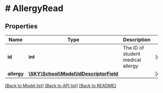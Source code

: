 # # AllergyRead

## Properties

Name | Type | Description | Notes
------------ | ------------- | ------------- | -------------
**id** | **int** | The ID of student medical allergy | [optional]
**allergy** | [**\SKY\School\Model\IdDescriptorField**](IdDescriptorField.md) |  | [optional]

[[Back to Model list]](../../README.md#models) [[Back to API list]](../../README.md#endpoints) [[Back to README]](../../README.md)
